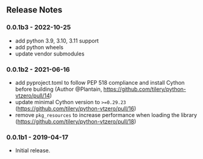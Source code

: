 ## Release Notes

### 0.0.1b3 - 2022-10-25

- add python 3.9, 3.10, 3.11 support
- add python wheels
- update vendor submodules

### 0.0.1b2 - 2021-06-16

- add pyproject.toml to follow PEP 518 compliance and install Cython before building (Author @Plantain, https://github.com/tilery/python-vtzero/pull/14)
- update minimal Cython version to `>=0.29.23` (https://github.com/tilery/python-vtzero/pull/16)
- remove `pkg_resources` to increase performance when loading the library (https://github.com/tilery/python-vtzero/pull/18)


### 0.0.1b1 - 2019-04-17

- Initial release.
